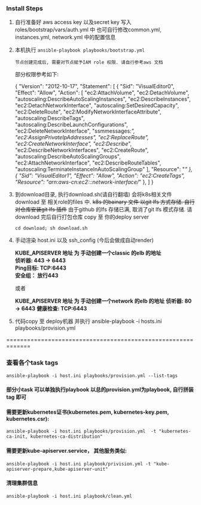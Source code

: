 ### Install Steps
1.  自行准备好 aws access key 以及secret key 写入 roles/bootstrap/vars/auth.yml 中
也可自行修改common.yml, instances.yml, network.yml 中的配置信息

2.  本机执行 `ansible-playbook playbooks/bootstrap.yml`

    `节点创建完成后, 需要对节点赋予IAM role 权限. 请自行参考aws 文档`
    
     部分权限参考如下:
     
    
    {
    "Version": "2012-10-17",
    "Statement": [
        {
            "Sid": "VisualEditor0",
            "Effect": "Allow",
            "Action": [
                "ec2:AttachVolume",
                "ec2:DetachVolume",
                "autoscaling:DescribeAutoScalingInstances",
                "ec2:DescribeInstances",
                "ec2:DetachNetworkInterface",
                "autoscaling:SetDesiredCapacity",
                "ec2:DeleteRoute",
                "ec2:ModifyNetworkInterfaceAttribute",
                "autoscaling:DescribeTags",
                "autoscaling:DescribeLaunchConfigurations",
                "ec2:DeleteNetworkInterface",
                "ssmmessages:*",
                "ec2:AssignPrivateIpAddresses",
                "ec2:ReplaceRoute",
                "ec2:CreateNetworkInterface",
                "ec2:Describe*",
                "ec2:DescribeNetworkInterfaces",
                "ec2:CreateRoute",
                "autoscaling:DescribeAutoScalingGroups",
                "ec2:AttachNetworkInterface",
                "ec2:DescribeRouteTables",
                "autoscaling:TerminateInstanceInAutoScalingGroup"
            ],
            "Resource": "*"
        },
        {
            "Sid": "VisualEditor1",
            "Effect": "Allow",
            "Action": "ec2:CreateTags",
            "Resource": "arn:aws-cn:ec2:*:*:network-interface/*"
        },
    ]
    }

    
       
3.  到download目录, 执行download.sh(请自行翻墙) 会将k8s相关文件download 至 相关role的files 中.
    ~~k8s 的bainary 文件 以git lfs 方式存储. 自行对仓库安装git lfs 插件~~
    由于github 的lfs 存储已满, 取消了git lfs 模式存储. 请download 完后自行打包仓库 copy 至 你的deploy server

    `cd download; sh download.sh`
      
4. 手动渲染 host.ini 以及 ssh_config (今后会做成自动render) 

    **KUBE_APISERVER 地址 为 手动创建一个classic 的elb 的地址**    
    **侦听器: 443 -> 6443**  
    **Ping目标: TCP:6443**   
    **安全组： 放行443**
    
    或者
    
    **KUBE_APISERVER 地址 为 手动创建一个network 的elb 的地址**
    **侦听器: 80 -> 6443**
    **健康检查: TCP:6443**
    
   
              
5. 代码copy 至 deploy机器 并执行
    ansible-playbook -i hosts.ini playbooks/provision.yml  

=============================================================
### 查看各个task tags
`ansible-playbook -i host.ini playbooks/provision.yml --list-tags`

#### 部分小task 可以单独执行playbook 以总的provision.yml为playbook, 自行拼装tag 即可

#### 需要更新kubernetes证书(kubernetes.pem, kubernetes-key.pem, kubernetes.csr):
    ansible-playbook -i host.ini playbooks/provision.yml  -t "kubernetes-ca-init, kubernetes-ca-distribution"
    
#### 需要更新kube-apiserver.service， 其他服务类似:
    ansible-playbook -i host.ini playbook/privision.yml -t "kube-apiserver-prepare,kube-apiserver-unit"
    
#### 清理集群信息
    ansible-playbook -i host.ini playbook/clean.yml    







